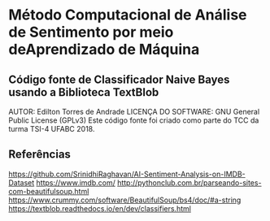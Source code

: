 #  Método Computacional de Análise de Sentimento por meio deAprendizado de Máquina


## Código fonte de Classificador Naive Bayes usando a Biblioteca TextBlob

AUTOR: Edilton Torres de Andrade
LICENÇA DO SOFTWARE: GNU General Public License (GPLv3)
Este código fonte foi criado como parte do TCC da turma TSI-4 UFABC 2018.

## Referências
https://github.com/SrinidhiRaghavan/AI-Sentiment-Analysis-on-IMDB-Dataset
https://www.imdb.com/
http://pythonclub.com.br/parseando-sites-com-beautifulsoup.html
https://www.crummy.com/software/BeautifulSoup/bs4/doc/#a-string
https://textblob.readthedocs.io/en/dev/classifiers.html